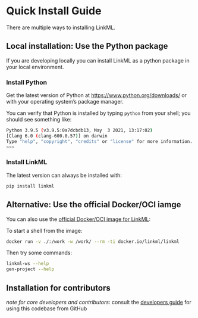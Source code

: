 # Quick Install Guide

There are multiple ways to installing LinkML.

## Local installation: Use the Python package

If you are developing locally you can install LinkML as a python package in your local environment.

### Install Python

Get the latest version of Python at https://www.python.org/downloads/ or with your operating system’s package manager.

You can verify that Python is installed by typing `python` from your shell; you should see something like:

```bash
Python 3.9.5 (v3.9.5:0a7dcbdb13, May  3 2021, 13:17:02) 
[Clang 6.0 (clang-600.0.57)] on darwin
Type "help", "copyright", "credits" or "license" for more information.
>>>
```

### Install LinkML

The latest version can always be installed with:

```bash
pip install linkml
```

## Alternative: Use the official Docker/OCI iamge

You can also use the [official Docker/OCI image for LinkML](https://hub.docker.com/r/linkml/linkml):

To start a shell from the image:
```bash
docker run -v ./:/work -w /work/ --rm -ti docker.io/linkml/linkml
```

Then try some commands:
```bash
linkml-ws --help
gen-project --help
```

## Installation for contributors

*note for core developers and contributors*: consult the [developers guide](../developers/contributing-code) for using this codebase from GitHub
